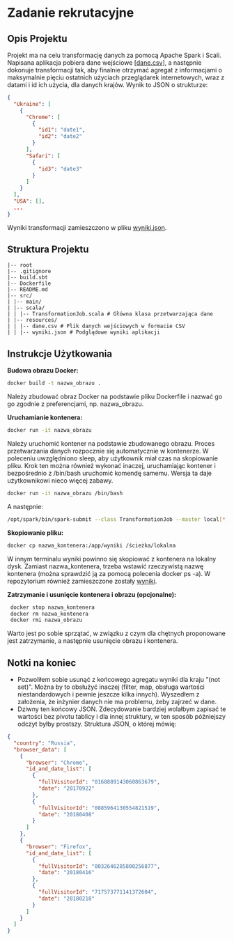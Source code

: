 # Zadanie rekrutacyjne

## Opis Projektu

Projekt ma na celu transformację danych za pomocą Apache Spark i Scali. Napisana aplikacja pobiera dane
wejściowe [[dane.csv](src/main/resources/dane.csv)], a następnie dokonuje transformacji tak, aby finalnie otrzymać
agregat z informacjami o maksymalnie pięciu ostatnich użyciach przeglądarek internetowych, wraz z datami i id ich
użycia, dla danych krajów. Wynik to JSON o
strukturze:

```json
{
  "Ukraine": [
    {
      "Chrome": [
        {
          "id1": "date1",
          "id2": "date2"
        }
      ],
      "Safari": [
        {
          "id3": "date3"
        }
      ]
    }
  ],
  "USA": [],
  ...
}
```

Wyniki transformacji zamieszczono w pliku [wyniki.json](src/main/resources/wyniki.json).

## Struktura Projektu

```
|-- root
|-- .gitignore
|-- build.sbt
|-- Dockerfile
|-- README.md
|-- src/
| |-- main/
| |-- scala/
| | |-- TransformationJob.scala # Główna klasa przetwarzająca dane
| |-- resources/
| | |-- dane.csv # Plik danych wejściowych w formacie CSV
| | |-- wyniki.json # Podglądowe wyniki aplikacji
```

## Instrukcje Użytkowania

**Budowa obrazu Docker:**

   ```bash
   docker build -t nazwa_obrazu . 
   ``` 

Należy zbudować obraz Docker na podstawie pliku Dockerfile i nazwać go go zgodnie z preferencjami, np. nazwa_obrazu.

**Uruchamianie kontenera:**

   ```bash
   docker run -it nazwa_obrazu
   ```

Należy uruchomić kontener na podstawie zbudowanego obrazu. Proces przetwarzania danych rozpocznie się automatycznie w
kontenerze. W poleceniu uwzględniono sleep, aby użytkownik miał czas na skopiowanie pliku.
Krok ten można również wykonać inaczej, uruchamiając kontener i bezpośrednio z /bin/bash uruchomić komendę samemu.
Wersja ta daje użytkownikowi nieco więcej zabawy.

   ```bash
   docker run -it nazwa_obrazu /bin/bash
   ```

A następnie:

   ```bash
  /opt/spark/bin/spark-submit --class TransformationJob --master local[*] /app/zadanie_2.12-0.1.0-SNAPSHOT.jar
   ```

**Skopiowanie pliku:**

   ```bash
  docker cp nazwa_kontenera:/app/wyniki /ścieżka/lokalna
   ```

W innym terminalu wyniki powinno się skopiować z kontenera na lokalny dysk. Zamiast nazwa_kontenera, trzeba wstawić
rzeczywistą nazwę kontenera (można sprawdzić ją za pomocą polecenia docker ps -a). W repozytorium również zamieszczone
zostały [wyniki](src/main/resources/wyniki.json).

**Zatrzymanie i usunięcie kontenera i obrazu (opcjonalne):**

   ```bash
    docker stop nazwa_kontenera
    docker rm nazwa_kontenera
    docker rmi nazwa_obrazu
   ```

Warto jest po sobie sprzątać, w związku z czym dla chętnych proponowane jest zatrzymanie, a następnie usunięcie obrazu i
kontenera.

## Notki na koniec

- Pozwoliłem sobie usunąć z końcowego agregatu wyniki dla kraju "(not set)". Można by to obsłużyć inaczej (filter, map,
  obsługa wartości niestandardowych i pewnie jeszcze kilka innych). Wyszedłem z założenia, że inżynier danych nie ma
  problemu, żeby zajrzeć w dane.
- Dziwny ten końcowy JSON. Zdecydowanie bardziej wolałbym zapisać te wartości bez pivotu tablicy i dla innej struktury, w ten sposób późniejszy odczyt byłby prostszy. Struktura JSON, o której mówię:

```json
{
  "country": "Russia",
  "browser_data": [
    {
      "browser": "Chrome",
      "id_and_date_list": [
        {
          "fullVisitorId": "0168889143060863679",
          "date": "20170922"
        },
        {
          "fullVisitorId": "0885964130554821519",
          "date": "20180408"
        }
      ]
    },
    {
      "browser": "Firefox",
      "id_and_date_list": [
        {
          "fullVisitorId": "0032646285800256877",
          "date": "20180416"
        },
        {
          "fullVisitorId": "717573771141372604",
          "date": "20180218"
        }
      ]
    }
  ]
}
```